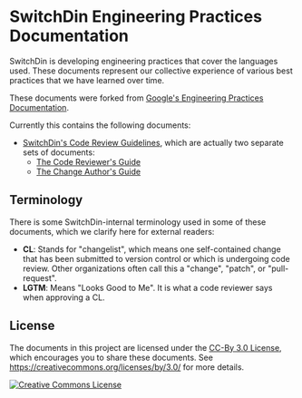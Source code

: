 # SwitchDin Engineering Practices Documentation

SwitchDin is developing engineering practices that cover the languages used.
These documents represent our collective experience of various
best practices that we have learned over time.

These documents were forked from [Google's Engineering Practices Documentation](https://google.github.io/eng-practices/).

Currently this contains the following documents:

*   [SwitchDin's Code Review Guidelines](review/index.md), which are actually two
    separate sets of documents:
    *   [The Code Reviewer's Guide](review/reviewer/index.md)
    *   [The Change Author's Guide](review/developer/index.md)

## Terminology

There is some SwitchDin-internal terminology used in some of these documents, which
we clarify here for external readers:

*   **CL**: Stands for "changelist", which means one self-contained change that
    has been submitted to version control or which is undergoing code review.
    Other organizations often call this a "change", "patch", or "pull-request".
*   **LGTM**: Means "Looks Good to Me". It is what a code reviewer says when
    approving a CL.

## License

The documents in this project are licensed under the
[CC-By 3.0 License](LICENSE), which encourages you to share these documents. See
<https://creativecommons.org/licenses/by/3.0/> for more details.

<a rel="license" href="https://creativecommons.org/licenses/by/3.0/"><img alt="Creative Commons License" style="border-width:0" src="https://i.creativecommons.org/l/by/3.0/88x31.png" /></a>
